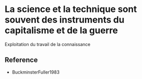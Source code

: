 # La science et la technique sont souvent des instruments du capitalisme et de la guerre

Exploitation du travail de la connaissance

## Reference

- BuckminsterFuller1983
